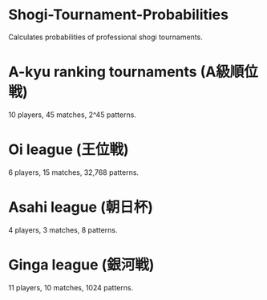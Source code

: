 # Shogi-Tournament-Probabilities
Calculates probabilities of professional shogi tournaments.

# A-kyu ranking tournaments (A級順位戦)
10 players, 45 matches, 2^45 patterns.

# Oi league (王位戦)
6 players, 15 matches, 32,768 patterns.

# Asahi league (朝日杯)
4 players, 3 matches, 8 patterns.

# Ginga league (銀河戦)
11 players, 10 matches, 1024 patterns.
